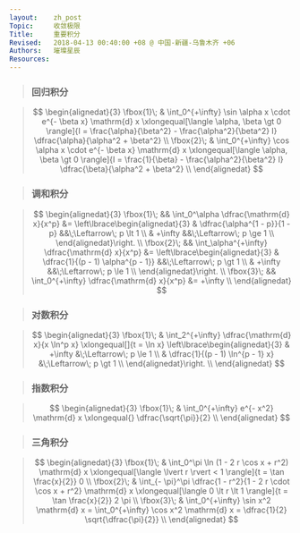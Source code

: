 ```yaml
---
layout:    zh_post
Topic:     收敛极限
Title:     重要积分
Revised:   2018-04-13 00:40:00 +08 @ 中国-新疆-乌鲁木齐 +06
Authors:   璀璨星辰
Resources:
---
```


> ### 回归积分

> $$
> \begin{alignedat}{3}
> \fbox{1}\; & \int_0^{+\infty} \sin \alpha x \cdot e^{- \beta x} \mathrm{d} x \xlongequal[\langle \alpha, \beta \gt 0 \rangle]{I = \frac{\alpha}{\beta^2} - \frac{\alpha^2}{\beta^2} I} \dfrac{\alpha}{\alpha^2 + \beta^2} \\
> \fbox{2}\; & \int_0^{+\infty} \cos \alpha x \cdot e^{- \beta x} \mathrm{d} x \xlongequal[\langle \alpha, \beta \gt 0 \rangle]{I = \frac{1}{\beta} - \frac{\alpha^2}{\beta^2} I} \dfrac{\beta}{\alpha^2 + \beta^2} \\
> \end{alignedat}
> $$
>

> ### 调和积分

> $$
> \begin{alignedat}{3}
> \fbox{1}\; &&         \int_0^\alpha \dfrac{\mathrm{d} x}{x^p} &= \left\lbrace\begin{alignedat}{3}
>                                                                  & \dfrac{\alpha^{1 - p}}{1 - p} &&\;\Leftarrow\; p \lt 1 \\
>                                                                  & +\infty                       &&\;\Leftarrow\; p \ge 1 \\
>                                                                  \end{alignedat}\right. \\
> \fbox{2}\; && \int_\alpha^{+\infty} \dfrac{\mathrm{d} x}{x^p} &= \left\lbrace\begin{alignedat}{3}
>                                                                  & \dfrac{1}{(p - 1) \alpha^{p - 1}} &&\;\Leftarrow\; p \gt 1 \\
>                                                                  & +\infty                           &&\;\Leftarrow\; p \le 1 \\
>                                                                  \end{alignedat}\right. \\
> \fbox{3}\; &&      \int_0^{+\infty} \dfrac{\mathrm{d} x}{x^p} &= +\infty \\
> \end{alignedat}
> $$
>

> ### 对数积分

> $$
> \begin{alignedat}{3}
> \fbox{1}\; & \int_2^{+\infty} \dfrac{\mathrm{d} x}{x \ln^p x} \xlongequal[]{t = \ln x} \left\lbrace\begin{alignedat}{3}
>                                                                                        & +\infty                          &\;\Leftarrow\; p \le 1 \\
>                                                                                        & \dfrac{1}{(p - 1) \ln^{p - 1} x} &\;\Leftarrow\; p \gt 1 \\
>                                                                                        \end{alignedat}\right. \\
> \end{alignedat}
> $$
>

> ### 指数积分

> $$
> \begin{alignedat}{3}
> \fbox{1}\; & \int_0^{+\infty} e^{- x^2} \mathrm{d} x \xlongequal{} \dfrac{\sqrt{\pi}}{2} \\
> \end{alignedat}
> $$
>

> ### 三角积分

> $$
> \begin{alignedat}{3}
> \fbox{1}\; & \int_0^\pi \ln (1 - 2 r \cos x + r^2) \mathrm{d} x \xlongequal[\langle \lvert r \rvert < 1 \rangle]{t = \tan \frac{x}{2}} 0 \\
> \fbox{2}\; & \int_{- \pi}^\pi \dfrac{1 - r^2}{1 - 2 r \cdot \cos x + r^2} \mathrm{d} x \xlongequal[\langle 0 \lt r \lt 1 \rangle]{t = \tan \frac{x}{2}} 2 \pi \\
> \fbox{3}\; & \int_0^{+\infty} \sin x^2 \mathrm{d} x = \int_0^{+\infty} \cos x^2 \mathrm{d} x = \dfrac{1}{2} \sqrt{\dfrac{\pi}{2}} \\
> \end{alignedat}
> $$
>